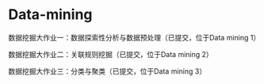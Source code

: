 # Data-mining
数据挖掘大作业一：数据探索性分析与数据预处理（已提交，位于Data mining 1）

数据挖掘大作业二：关联规则挖掘（已提交，位于Data mining 2）

数据挖掘大作业三：分类与聚类（已提交，位于Data mining 3）
